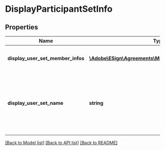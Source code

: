 # DisplayParticipantSetInfo

## Properties
Name | Type | Description | Notes
------------ | ------------- | ------------- | -------------
**display_user_set_member_infos** | [**\Adobe\ESign\Agreements\Model\DisplayParticipantInfo[]**](DisplayParticipantInfo.md) | Displays the info about user set | [optional] 
**display_user_set_name** | **string** | The name of the display user set. Returned only, if the API caller is the sender of agreement. | [optional] 

[[Back to Model list]](../README.md#documentation-for-models) [[Back to API list]](../README.md#documentation-for-api-endpoints) [[Back to README]](../README.md)


